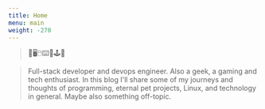 ```yaml
---
title: Home
menu: main
weight: -270
---
```

> 💭🖥🖱⌨🐧🕹📖 

> Full-stack developer and devops engineer. Also a geek, a gaming and tech enthusiast. In this blog I'll share some of my journeys and thoughts of programming, eternal pet projects, Linux, and technology in general. Maybe also something off-topic.

